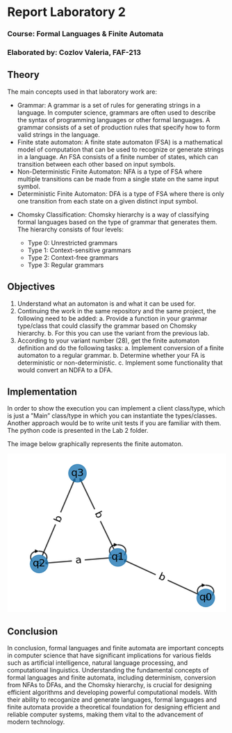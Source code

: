 # Report Laboratory 2 

### Course: Formal Languages & Finite Automata

### Elaborated by: Cozlov Valeria, FAF-213

## Theory

The main concepts used in that laboratory work are:

- Grammar: A grammar is a set of rules for generating strings in a language. In computer science, grammars are often used to describe the syntax of programming languages or other formal languages. A grammar consists of a set of production rules that specify how to form valid strings in the language.
- Finite state automaton: A finite state automaton (FSA) is a mathematical model of computation that can be used to recognize or generate strings in a language. An FSA consists of a finite number of states, which can transition between each other based on input symbols.
- Non-Deterministic Finite Automaton: NFA is a type of FSA where multiple transitions can be made from a single state on the same input symbol.
- Deterministic Finite Automaton: DFA is a type of FSA where there is only one transition from each state on a given distinct input symbol.
<ul> 
<li>Chomsky Classification: Chomsky hierarchy is a way of classifying formal languages based on the type of grammar that generates them. The hierarchy consists of four levels:</li>
<ul>
<li>Type 0: Unrestricted grammars</li>
<li>Type 1: Context-sensitive grammars</li>
<li>Type 2: Context-free grammars</li>
<li>Type 3: Regular grammars</li>
</ul>
</ul>

##  Objectives
1. Understand what an automaton is and what it can be used for.
2. Continuing the work in the same repository and the same project, the following need to be added:
   a. Provide a function in your grammar type/class that could classify the grammar based on Chomsky hierarchy.
   b. For this you can use the variant from the previous lab.
3. According to your variant number (28), get the finite automaton definition and do the following tasks:
   a. Implement conversion of a finite automaton to a regular grammar.
   b. Determine whether your FA is deterministic or non-deterministic.
   c. Implement some functionality that would convert an NDFA to a DFA.
   
## Implementation
In order to show the execution you can implement a client class/type, which is just a ”Main” class/type
in which you can instantiate the types/classes. Another approach would be to write unit tests if you
are familiar with them. The python code is presented in the Lab 2 folder. 

The image below graphically represents the finite automaton.

![Image](Graph.jpg)

## Conclusion
In conclusion, formal languages and finite automata are important concepts in computer science that have significant implications for various fields such as artificial intelligence, natural language processing, and computational linguistics. 
Understanding the fundamental concepts of formal languages and finite automata, including determinism, conversion from NFAs to DFAs, and the Chomsky hierarchy, is crucial for designing efficient algorithms and developing powerful computational models. 
With their ability to recoganize and generate languages, formal languages and finite automata provide a theoretical foundation for designing efficient and reliable computer systems, making them vital to the advancement of modern technology.
